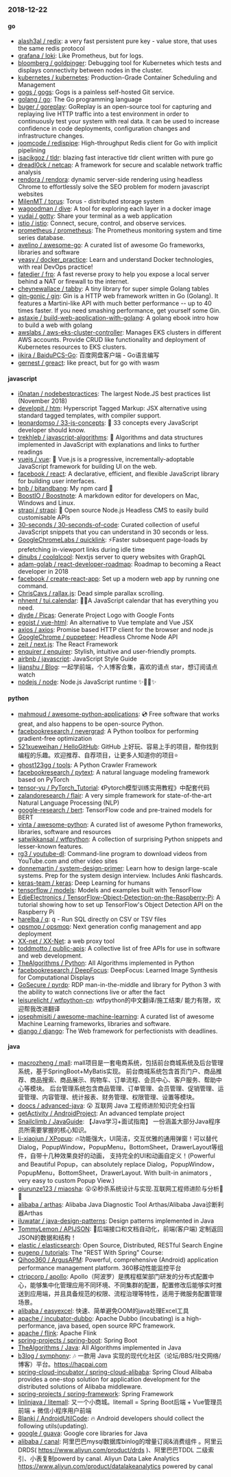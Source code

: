 ### 2018-12-22

#### go
* [alash3al / redix](https://github.com/alash3al/redix): a very fast persistent pure key - value store, that uses the same redis protocol
* [grafana / loki](https://github.com/grafana/loki): Like Prometheus, but for logs.
* [bloomberg / goldpinger](https://github.com/bloomberg/goldpinger): Debugging tool for Kubernetes which tests and displays connectivity between nodes in the cluster.
* [kubernetes / kubernetes](https://github.com/kubernetes/kubernetes): Production-Grade Container Scheduling and Management
* [gogs / gogs](https://github.com/gogs/gogs): Gogs is a painless self-hosted Git service.
* [golang / go](https://github.com/golang/go): The Go programming language
* [buger / goreplay](https://github.com/buger/goreplay): GoReplay is an open-source tool for capturing and replaying live HTTP traffic into a test environment in order to continuously test your system with real data. It can be used to increase confidence in code deployments, configuration changes and infrastructure changes.
* [joomcode / redispipe](https://github.com/joomcode/redispipe): High-throughput Redis client for Go with implicit pipelining
* [isacikgoz / tldr](https://github.com/isacikgoz/tldr): blazing fast interactive tldr client written with pure go
* [dreadl0ck / netcap](https://github.com/dreadl0ck/netcap): A framework for secure and scalable network traffic analysis
* [rendora / rendora](https://github.com/rendora/rendora): dynamic server-side rendering using headless Chrome to effortlessly solve the SEO problem for modern javascript websites
* [MilenMT / torus](https://github.com/MilenMT/torus): Torus - distributed storage system
* [wagoodman / dive](https://github.com/wagoodman/dive): A tool for exploring each layer in a docker image
* [yudai / gotty](https://github.com/yudai/gotty): Share your terminal as a web application
* [istio / istio](https://github.com/istio/istio): Connect, secure, control, and observe services.
* [prometheus / prometheus](https://github.com/prometheus/prometheus): The Prometheus monitoring system and time series database.
* [avelino / awesome-go](https://github.com/avelino/awesome-go): A curated list of awesome Go frameworks, libraries and software
* [yeasy / docker_practice](https://github.com/yeasy/docker_practice): Learn and understand Docker technologies, with real DevOps practice!
* [fatedier / frp](https://github.com/fatedier/frp): A fast reverse proxy to help you expose a local server behind a NAT or firewall to the internet.
* [cheynewallace / tabby](https://github.com/cheynewallace/tabby): A tiny library for super simple Golang tables
* [gin-gonic / gin](https://github.com/gin-gonic/gin): Gin is a HTTP web framework written in Go (Golang). It features a Martini-like API with much better performance -- up to 40 times faster. If you need smashing performance, get yourself some Gin.
* [astaxie / build-web-application-with-golang](https://github.com/astaxie/build-web-application-with-golang): A golang ebook intro how to build a web with golang
* [awslabs / aws-eks-cluster-controller](https://github.com/awslabs/aws-eks-cluster-controller): Manages EKS clusters in different AWS accounts. Provide CRUD like functionality and deployment of Kubernetes resources to EKS clusters.
* [iikira / BaiduPCS-Go](https://github.com/iikira/BaiduPCS-Go): 百度网盘客户端 - Go语言编写
* [gernest / greact](https://github.com/gernest/greact): like preact, but for go with wasm

#### javascript
* [i0natan / nodebestpractices](https://github.com/i0natan/nodebestpractices): The largest Node.JS best practices list (November 2018)
* [developit / htm](https://github.com/developit/htm): Hyperscript Tagged Markup: JSX alternative using standard tagged templates, with compiler support.
* [leonardomso / 33-js-concepts](https://github.com/leonardomso/33-js-concepts): 📜 33 concepts every JavaScript developer should know.
* [trekhleb / javascript-algorithms](https://github.com/trekhleb/javascript-algorithms): 📝 Algorithms and data structures implemented in JavaScript with explanations and links to further readings
* [vuejs / vue](https://github.com/vuejs/vue): 🖖 Vue.js is a progressive, incrementally-adoptable JavaScript framework for building UI on the web.
* [facebook / react](https://github.com/facebook/react): A declarative, efficient, and flexible JavaScript library for building user interfaces.
* [bnb / bitandbang](https://github.com/bnb/bitandbang): My npm card 🤗
* [BoostIO / Boostnote](https://github.com/BoostIO/Boostnote): A markdown editor for developers on Mac, Windows and Linux.
* [strapi / strapi](https://github.com/strapi/strapi): 🚀 Open source Node.js Headless CMS to easily build customisable APIs
* [30-seconds / 30-seconds-of-code](https://github.com/30-seconds/30-seconds-of-code): Curated collection of useful JavaScript snippets that you can understand in 30 seconds or less.
* [GoogleChromeLabs / quicklink](https://github.com/GoogleChromeLabs/quicklink): ⚡️Faster subsequent page-loads by prefetching in-viewport links during idle time
* [dinubs / coolqlcool](https://github.com/dinubs/coolqlcool): Nextjs server to query websites with GraphQL
* [adam-golab / react-developer-roadmap](https://github.com/adam-golab/react-developer-roadmap): Roadmap to becoming a React developer in 2018
* [facebook / create-react-app](https://github.com/facebook/create-react-app): Set up a modern web app by running one command.
* [ChrisCavs / rallax.js](https://github.com/ChrisCavs/rallax.js): Dead simple parallax scrolling.
* [nhnent / tui.calendar](https://github.com/nhnent/tui.calendar): 🍞📅A JavaScript calendar that has everything you need.
* [djyde / Picas](https://github.com/djyde/Picas): Generate Project Logo with Google Fonts
* [egoist / vue-html](https://github.com/egoist/vue-html): An alternative to Vue template and Vue JSX
* [axios / axios](https://github.com/axios/axios): Promise based HTTP client for the browser and node.js
* [GoogleChrome / puppeteer](https://github.com/GoogleChrome/puppeteer): Headless Chrome Node API
* [zeit / next.js](https://github.com/zeit/next.js): The React Framework
* [enquirer / enquirer](https://github.com/enquirer/enquirer): Stylish, intuitive and user-friendly prompts.
* [airbnb / javascript](https://github.com/airbnb/javascript): JavaScript Style Guide
* [ljianshu / Blog](https://github.com/ljianshu/Blog): 一起学前端，个人博客合集，喜欢的请点 star，想订阅请点 watch
* [nodejs / node](https://github.com/nodejs/node): Node.js JavaScript runtime ✨🐢🚀✨

#### python
* [mahmoud / awesome-python-applications](https://github.com/mahmoud/awesome-python-applications): 💿 Free software that works great, and also happens to be open-source Python.
* [facebookresearch / nevergrad](https://github.com/facebookresearch/nevergrad): A Python toolbox for performing gradient-free optimization
* [521xueweihan / HelloGitHub](https://github.com/521xueweihan/HelloGitHub): GitHub 上好玩、容易上手的项目，帮你找到编程的乐趣。欢迎推荐、自荐项目，让更多人知道你的项目⭐️
* [ghost123gg / tools](https://github.com/ghost123gg/tools): A Python Crawler Framework
* [facebookresearch / pytext](https://github.com/facebookresearch/pytext): A natural language modeling framework based on PyTorch
* [tensor-yu / PyTorch_Tutorial](https://github.com/tensor-yu/PyTorch_Tutorial): 《Pytorch模型训练实用教程》中配套代码
* [zalandoresearch / flair](https://github.com/zalandoresearch/flair): A very simple framework for state-of-the-art Natural Language Processing (NLP)
* [google-research / bert](https://github.com/google-research/bert): TensorFlow code and pre-trained models for BERT
* [vinta / awesome-python](https://github.com/vinta/awesome-python): A curated list of awesome Python frameworks, libraries, software and resources
* [satwikkansal / wtfpython](https://github.com/satwikkansal/wtfpython): A collection of surprising Python snippets and lesser-known features.
* [rg3 / youtube-dl](https://github.com/rg3/youtube-dl): Command-line program to download videos from YouTube.com and other video sites
* [donnemartin / system-design-primer](https://github.com/donnemartin/system-design-primer): Learn how to design large-scale systems. Prep for the system design interview. Includes Anki flashcards.
* [keras-team / keras](https://github.com/keras-team/keras): Deep Learning for humans
* [tensorflow / models](https://github.com/tensorflow/models): Models and examples built with TensorFlow
* [EdjeElectronics / TensorFlow-Object-Detection-on-the-Raspberry-Pi](https://github.com/EdjeElectronics/TensorFlow-Object-Detection-on-the-Raspberry-Pi): A tutorial showing how to set up TensorFlow's Object Detection API on the Raspberry Pi
* [harelba / q](https://github.com/harelba/q): q - Run SQL directly on CSV or TSV files
* [opsmop / opsmop](https://github.com/opsmop/opsmop): Next generation config management and app deployment
* [XX-net / XX-Net](https://github.com/XX-net/XX-Net): a web proxy tool
* [toddmotto / public-apis](https://github.com/toddmotto/public-apis): A collective list of free APIs for use in software and web development.
* [TheAlgorithms / Python](https://github.com/TheAlgorithms/Python): All Algorithms implemented in Python
* [facebookresearch / DeepFocus](https://github.com/facebookresearch/DeepFocus): DeepFocus: Learned Image Synthesis for Computational Displays
* [GoSecure / pyrdp](https://github.com/GoSecure/pyrdp): RDP man-in-the-middle and library for Python 3 with the ability to watch connections live or after the fact
* [leisurelicht / wtfpython-cn](https://github.com/leisurelicht/wtfpython-cn): wtfpython的中文翻译/施工结束/ 能力有限，欢迎帮我改进翻译
* [josephmisiti / awesome-machine-learning](https://github.com/josephmisiti/awesome-machine-learning): A curated list of awesome Machine Learning frameworks, libraries and software.
* [django / django](https://github.com/django/django): The Web framework for perfectionists with deadlines.

#### java
* [macrozheng / mall](https://github.com/macrozheng/mall): mall项目是一套电商系统，包括前台商城系统及后台管理系统，基于SpringBoot+MyBatis实现。 前台商城系统包含首页门户、商品推荐、商品搜索、商品展示、购物车、订单流程、会员中心、客户服务、帮助中心等模块。 后台管理系统包含商品管理、订单管理、会员管理、促销管理、运营管理、内容管理、统计报表、财务管理、权限管理、设置等模块。
* [doocs / advanced-java](https://github.com/doocs/advanced-java): 😮 互联网 Java 工程师进阶知识完全扫盲
* [getActivity / AndroidProject](https://github.com/getActivity/AndroidProject): An advanced template project
* [Snailclimb / JavaGuide](https://github.com/Snailclimb/JavaGuide): 【Java学习+面试指南】 一份涵盖大部分Java程序员所需要掌握的核心知识。
* [li-xiaojun / XPopup](https://github.com/li-xiaojun/XPopup): 🔥功能强大，UI简洁，交互优雅的通用弹窗！可以替代Dialog，PopupWindow，PopupMenu，BottomSheet，DrawerLayout等组件，自带十几种效果良好的动画， 支持完全的UI和动画自定义！(Powerful and Beautiful Popup，can absolutely replace Dialog，PopupWindow，PopupMenu，BottomSheet，DrawerLayout. With built-in animators , very easy to custom Popup View.)
* [qiurunze123 / miaosha](https://github.com/qiurunze123/miaosha): 😮😮秒杀系统设计与实现.互联网工程师进阶与分析🙋🐓
* [alibaba / arthas](https://github.com/alibaba/arthas): Alibaba Java Diagnostic Tool Arthas/Alibaba Java诊断利器Arthas
* [iluwatar / java-design-patterns](https://github.com/iluwatar/java-design-patterns): Design patterns implemented in Java
* [TommyLemon / APIJSON](https://github.com/TommyLemon/APIJSON): 🚀后端接口和文档自动化，前端(客户端) 定制返回JSON的数据和结构！
* [elastic / elasticsearch](https://github.com/elastic/elasticsearch): Open Source, Distributed, RESTful Search Engine
* [eugenp / tutorials](https://github.com/eugenp/tutorials): The "REST With Spring" Course:
* [Qihoo360 / ArgusAPM](https://github.com/Qihoo360/ArgusAPM): Powerful, comprehensive (Android) application performance management platform. 360移动性能监控平台
* [ctripcorp / apollo](https://github.com/ctripcorp/apollo): Apollo（阿波罗）是携程框架部门研发的分布式配置中心，能够集中化管理应用不同环境、不同集群的配置，配置修改后能够实时推送到应用端，并且具备规范的权限、流程治理等特性，适用于微服务配置管理场景。
* [alibaba / easyexcel](https://github.com/alibaba/easyexcel): 快速、简单避免OOM的java处理Excel工具
* [apache / incubator-dubbo](https://github.com/apache/incubator-dubbo): Apache Dubbo (incubating) is a high-performance, java based, open source RPC framework.
* [apache / flink](https://github.com/apache/flink): Apache Flink
* [spring-projects / spring-boot](https://github.com/spring-projects/spring-boot): Spring Boot
* [TheAlgorithms / Java](https://github.com/TheAlgorithms/Java): All Algorithms implemented in Java
* [b3log / symphony](https://github.com/b3log/symphony): 🎶 一款用 Java 实现的现代化社区（论坛/BBS/社交网络/博客）平台。https://hacpai.com
* [spring-cloud-incubator / spring-cloud-alibaba](https://github.com/spring-cloud-incubator/spring-cloud-alibaba): Spring Cloud Alibaba provides a one-stop solution for application development for the distributed solutions of Alibaba middleware.
* [spring-projects / spring-framework](https://github.com/spring-projects/spring-framework): Spring Framework
* [linlinjava / litemall](https://github.com/linlinjava/litemall): 又一个小商城。litemall = Spring Boot后端 + Vue管理员前端 + 微信小程序用户前端
* [Blankj / AndroidUtilCode](https://github.com/Blankj/AndroidUtilCode): 🔥 Android developers should collect the following utils(updating).
* [google / guava](https://github.com/google/guava): Google core libraries for Java
* [alibaba / canal](https://github.com/alibaba/canal): 阿里巴巴mysql数据库binlog的增量订阅&消费组件 。阿里云DRDS( https://www.aliyun.com/product/drds )、阿里巴巴TDDL 二级索引、小表复制powerd by canal. Aliyun Data Lake Analytics https://www.aliyun.com/product/datalakeanalytics powered by canal
